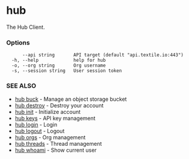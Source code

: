 # hub

The Hub Client.

### Options

```
      --api string       API target (default "api.textile.io:443")
  -h, --help             help for hub
  -o, --org string       Org username
  -s, --session string   User session token
```

### SEE ALSO

* [hub buck](hub_buck.md)	 - Manage an object storage bucket
* [hub destroy](hub_destroy.md)	 - Destroy your account
* [hub init](hub_init.md)	 - Initialize account
* [hub keys](hub_keys.md)	 - API key management
* [hub login](hub_login.md)	 - Login
* [hub logout](hub_logout.md)	 - Logout
* [hub orgs](hub_orgs.md)	 - Org management
* [hub threads](hub_threads.md)	 - Thread management
* [hub whoami](hub_whoami.md)	 - Show current user
